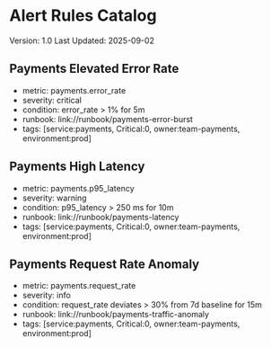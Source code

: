 # Alert Rules Catalog
Version: 1.0
Last Updated: 2025-09-02

## Payments Elevated Error Rate
- metric: payments.error_rate
- severity: critical
- condition: error_rate > 1% for 5m
- runbook: link://runbook/payments-error-burst
- tags: [service:payments, Critical:0, owner:team-payments, environment:prod]

## Payments High Latency
- metric: payments.p95_latency
- severity: warning
- condition: p95_latency > 250 ms for 10m
- runbook: link://runbook/payments-latency
- tags: [service:payments, Critical:0, owner:team-payments, environment:prod]

## Payments Request Rate Anomaly
- metric: payments.request_rate
- severity: info
- condition: request_rate deviates > 30% from 7d baseline for 15m
- runbook: link://runbook/payments-traffic-anomaly
- tags: [service:payments, Critical:0, owner:team-payments, environment:prod]
